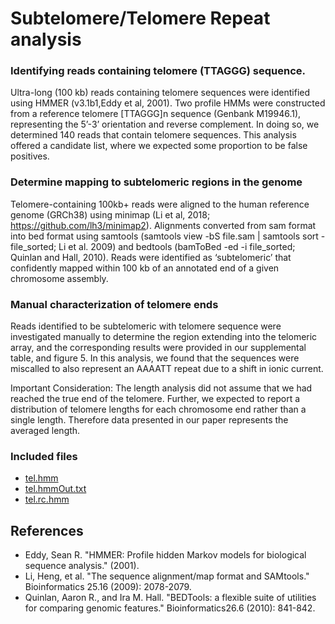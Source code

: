 # Subtelomere/Telomere Repeat analysis

### Identifying reads containing telomere (TTAGGG) sequence.
Ultra-long (100 kb) reads containing telomere sequences were identified using HMMER (v3.1b1,Eddy et al, 2001). Two profile HMMs were constructed from a reference telomere [TTAGGG]n sequence (Genbank M19946.1), representing the 5’-3’ orientation and reverse complement. In doing so, we determined 140 reads that contain telomere sequences.  This analysis offered a candidate list, where we expected some proportion to be false positives.

### Determine mapping to subtelomeric regions in the genome
Telomere-containing 100kb+ reads were aligned to the human reference genome (GRCh38) using minimap (Li et al, 2018; https://github.com/lh3/minimap2). Alignments converted from sam format into bed format using samtools (samtools view -bS file.sam | samtools sort - file_sorted; Li et al. 2009) and bedtools (bamToBed -ed -i file_sorted;  Quinlan and Hall, 2010).  Reads were identified as ‘subtelomeric’ that confidently mapped within 100 kb of an annotated end of a given chromosome assembly. 

### Manual characterization of telomere ends
Reads identified to be subtelomeric with telomere sequence were investigated manually to determine the region extending into the telomeric array, and the corresponding results were provided in our supplemental table, and figure 5.  In this analysis, we found that the sequences were miscalled to also represent an AAAATT repeat due to a shift in ionic current. 

Important Consideration: The length analysis did not assume that we had reached the true end of the telomere. Further, we expected to report a distribution of telomere lengths for each chromosome end rather than a single length. Therefore data presented in our paper represents the averaged length. 

### Included files
 - [tel.hmm](tel.hmm) 
 - [tel.hmmOut.txt](tel.hmmOut.txt)
 - [tel.rc.hmm](tel.rc.hmm)

## References
 - Eddy, Sean R. "HMMER: Profile hidden Markov models for biological sequence analysis." (2001).
 - Li, Heng, et al. "The sequence alignment/map format and SAMtools." Bioinformatics 25.16 (2009): 2078-2079.
 - Quinlan, Aaron R., and Ira M. Hall. "BEDTools: a flexible suite of utilities for comparing genomic features." Bioinformatics26.6 (2010): 841-842.


